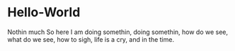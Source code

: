# Hello-World
Nothin much
So here I am doing somethin, doing somethin, how do we see, what do we see, how to sigh, life is a cry, and in the time.
